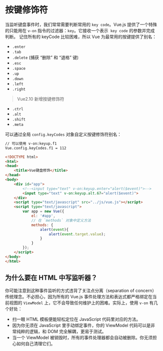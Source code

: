 # 按键修饰符
当监听键盘事件时，我们常常需要判断常用的 `key code`。Vue.js 提供了一个特殊的只能用在 `v-on` 指令的过滤器：`key`。它接收一个表示` key code` 的参数并完成判断。
记住所有的 keyCode 比较困难，所以 Vue 为最常用的按键提供了别名：

* `.enter`
* `.tab`
* `.delete` (捕获 “删除” 和 “退格” 键)
* `.esc`
* `.space`
* `.up`
* `.down`
* `.left`
* `.right`

> Vue2.10 新增按键修饰符

* `.ctrl`
* `.alt`
* `.shift`
* `.meta`

可以通过全局 `config.keyCodes` 对象自定义按键修饰符别名：

```html
// 可以使用 v-on:keyup.f1
Vue.config.keyCodes.f1 = 112
```

```html
<!DOCTYPE html>
<html>
<head>
	<title>Vue键盘修饰</title>
</head>
<body>
	<div id="app">
		<!--<input type="text" v-on:keyup.enter="alert($event)">-->
		<input type="text" v-on:keyup.alt.67="alert($event)">
	</div>
 	<script type="text/javascript" src="../js/vue.js"></script>
 	<script type="text/javascript">
 		var app = new Vue({
 			el: '#app',
            // 在 `methods` 对象中定义方法
			methods: {
                alert(event){
                    alert(event.target.value);
				}
			}
 		});
 	</script>
</body>
</html>
```

## 为什么要在 HTML 中写监听器？
你可能注意到这种事件监听的方式违背了关注点分离（separation of concern）传统理念。不必担心，因为所有的 Vue.js 事件处理方法和表达式都严格绑定在当前视图的 `ViewModel` 上，它不会导致任何维护上的困难。实际上，使用 `v-on` 有几个好处：
* 扫一眼 HTML 模板便能轻松定位在 JavaScript 代码里对应的方法。
* 因为你无须在 JavaScript 里手动绑定事件，你的 ViewModel 代码可以是非常纯粹的逻辑，和 DOM 完全解耦，更易于测试。
* 当一个 ViewModel 被销毁时，所有的事件处理器都会自动被删除。你无须担心如何自己清理它们。